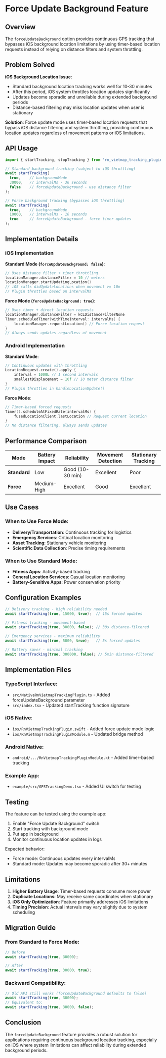 # Force Update Background Feature

## Overview

The `forceUpdateBackground` option provides continuous GPS tracking that bypasses iOS background location limitations by using timer-based location requests instead of relying on distance filters and system throttling.

## Problem Solved

**iOS Background Location Issue**:
- Standard background location tracking works well for 10-30 minutes
- After this period, iOS system throttles location updates significantly
- Updates become sporadic and unreliable during extended background periods
- Distance-based filtering may miss location updates when user is stationary

**Solution**:
Force update mode uses timer-based location requests that bypass iOS distance filtering and system throttling, providing continuous location updates regardless of movement patterns or iOS limitations.

## API Usage

```typescript
import { startTracking, stopTracking } from 'rn_vietmap_tracking_plugin';

// Standard background tracking (subject to iOS throttling)
await startTracking(
  true,    // backgroundMode
  30000,   // intervalMs - 30 seconds
  false    // forceUpdateBackground - use distance filter
);

// Force background tracking (bypasses iOS throttling)
await startTracking(
  true,    // backgroundMode
  10000,   // intervalMs - 10 seconds
  true     // forceUpdateBackground - force timer updates
);
```

## Implementation Details

### iOS Implementation

**Standard Mode (`forceUpdateBackground: false`)**:
```swift
// Uses distance filter + timer throttling
locationManager.distanceFilter = 10 // meters
locationManager.startUpdatingLocation()
// iOS calls didUpdateLocations when movement >= 10m
// Plugin throttles based on intervalMs
```

**Force Mode (`forceUpdateBackground: true`)**:
```swift
// Uses timer + direct location requests
locationManager.distanceFilter = kCLDistanceFilterNone
Timer.scheduledTimer(withTimeInterval: intervalMs) {
    locationManager.requestLocation() // Force location request
}
// Always sends updates regardless of movement
```

### Android Implementation

**Standard Mode**:
```kotlin
// Continuous updates with throttling
LocationRequest.create().apply {
    interval = 1000L // 1 second intervals
    smallestDisplacement = 10f // 10 meter distance filter
}
// Plugin throttles in handleLocationUpdate()
```

**Force Mode**:
```kotlin
// Timer-based forced requests
Timer().scheduleAtFixedRate(intervalMs) {
    fusedLocationClient.lastLocation // Request current location
}
// No distance filtering, always sends updates
```

## Performance Comparison

| Mode | Battery Impact | Reliability | Movement Detection | Stationary Tracking |
|------|----------------|-------------|-------------------|-------------------|
| **Standard** | Low | Good (10-30 min) | Excellent | Poor |
| **Force** | Medium-High | Excellent | Good | Excellent |

## Use Cases

### When to Use Force Mode:
- **Delivery/Transportation**: Continuous tracking for logistics
- **Emergency Services**: Critical location monitoring
- **Asset Tracking**: Stationary vehicle monitoring
- **Scientific Data Collection**: Precise timing requirements

### When to Use Standard Mode:
- **Fitness Apps**: Activity-based tracking
- **General Location Services**: Casual location monitoring
- **Battery-Sensitive Apps**: Power conservation priority

## Configuration Examples

```typescript
// Delivery tracking - high reliability needed
await startTracking(true, 15000, true);  // 15s forced updates

// Fitness tracking - movement-based
await startTracking(true, 30000, false); // 30s distance-filtered

// Emergency services - maximum reliability
await startTracking(true, 5000, true);   // 5s forced updates

// Battery saver - minimal tracking
await startTracking(true, 300000, false); // 5min distance-filtered
```

## Implementation Files

### TypeScript Interface:
- `src/NativeRnVietmapTrackingPlugin.ts` - Added forceUpdateBackground parameter
- `src/index.tsx` - Updated startTracking function signature

### iOS Native:
- `ios/RnVietmapTrackingPlugin.swift` - Added force update mode logic
- `ios/RnVietmapTrackingPluginModule.m` - Updated bridge method

### Android Native:
- `android/.../RnVietmapTrackingPluginModule.kt` - Added timer-based tracking

### Example App:
- `example/src/GPSTrackingDemo.tsx` - Added UI switch for testing

## Testing

The feature can be tested using the example app:

1. Enable "Force Update Background" switch
2. Start tracking with background mode
3. Put app in background
4. Monitor continuous location updates in logs

Expected behavior:
- Force mode: Continuous updates every intervalMs
- Standard mode: Updates may become sporadic after 30+ minutes

## Limitations

1. **Higher Battery Usage**: Timer-based requests consume more power
2. **Duplicate Locations**: May receive same coordinates when stationary
3. **iOS Only Optimization**: Feature primarily addresses iOS limitations
4. **Timing Precision**: Actual intervals may vary slightly due to system scheduling

## Migration Guide

### From Standard to Force Mode:
```typescript
// Before
await startTracking(true, 30000);

// After
await startTracking(true, 30000, true);
```

### Backward Compatibility:
```typescript
// Old API still works (forceUpdateBackground defaults to false)
await startTracking(true, 30000);
// Equivalent to:
await startTracking(true, 30000, false);
```

## Conclusion

The `forceUpdateBackground` feature provides a robust solution for applications requiring continuous background location tracking, especially on iOS where system limitations can affect reliability during extended background periods.
